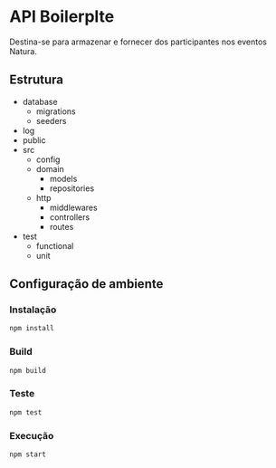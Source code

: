# API Boilerplte

Destina-se para armazenar e fornecer dos participantes nos eventos Natura.

## Estrutura

- database
    - migrations
    - seeders
- log
- public
- src
    - config
    - domain
        - models
        - repositories
    -  http
        - middlewares
        - controllers
        - routes
- test
    - functional
    - unit


## Configuração de ambiente

### Instalação

```bash
npm install
```

### Build

```bash
npm build
```

### Teste

```bash
npm test
```

### Execução

```bash
npm start
```
